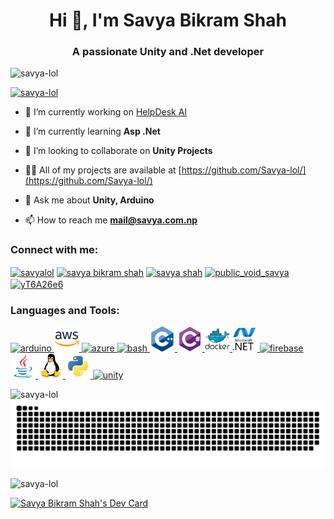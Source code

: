 <h1 align="center">Hi 👋, I'm Savya Bikram Shah</h1>
<h3 align="center">A passionate Unity and .Net developer</h3>

<p align="left"> <img src="https://komarev.com/ghpvc/?username=savya-lol&label=Profile%20views&color=0e75b6&style=flat" alt="savya-lol" /> </p>

<p align="left"> <a href="https://github.com/ryo-ma/github-profile-trophy"><img src="https://github-profile-trophy.vercel.app/?username=savya-lol" alt="savya-lol" /></a> </p>

- 🔭 I’m currently working on [HelpDesk AI](https://github.com/Savya-lol/HelpDeskAI)

- 🌱 I’m currently learning **Asp .Net**

- 👯 I’m looking to collaborate on **Unity Projects**

- 👨‍💻 All of my projects are available at [https://github.com/Savya-lol/](https://github.com/Savya-lol/)

- 💬 Ask me about **Unity, Arduino**

- 📫 How to reach me **mail@savya.com.np**

<h3 align="left">Connect with me:</h3>
<p align="left">
<a href="https://dev.to/savyalol" target="blank"><img align="center" src="https://raw.githubusercontent.com/rahuldkjain/github-profile-readme-generator/master/src/images/icons/Social/devto.svg" alt="savyalol" height="30" width="40" /></a>
<a href="https://linkedin.com/in/savya-shah" target="blank"><img align="center" src="https://raw.githubusercontent.com/rahuldkjain/github-profile-readme-generator/master/src/images/icons/Social/linked-in-alt.svg" alt="savya bikram shah" height="30" width="40" /></a>
<a href="https://fb.com/savya shah" target="blank"><img align="center" src="https://raw.githubusercontent.com/rahuldkjain/github-profile-readme-generator/master/src/images/icons/Social/facebook.svg" alt="savya shah" height="30" width="40" /></a>
<a href="https://instagram.com/public_void_savya" target="blank"><img align="center" src="https://raw.githubusercontent.com/rahuldkjain/github-profile-readme-generator/master/src/images/icons/Social/instagram.svg" alt="public_void_savya" height="30" width="40" /></a>
<a href="https://discord.gg/yT6A26e6" target="blank"><img align="center" src="https://raw.githubusercontent.com/rahuldkjain/github-profile-readme-generator/master/src/images/icons/Social/discord.svg" alt="yT6A26e6" height="30" width="40" /></a>
</p>

<h3 align="left">Languages and Tools:</h3>
<p align="left"> <a href="https://www.arduino.cc/" target="_blank" rel="noreferrer"> <img src="https://cdn.worldvectorlogo.com/logos/arduino-1.svg" alt="arduino" width="40" height="40"/> </a> <a href="https://aws.amazon.com" target="_blank" rel="noreferrer"> <img src="https://raw.githubusercontent.com/devicons/devicon/master/icons/amazonwebservices/amazonwebservices-original-wordmark.svg" alt="aws" width="40" height="40"/> </a> <a href="https://azure.microsoft.com/en-in/" target="_blank" rel="noreferrer"> <img src="https://www.vectorlogo.zone/logos/microsoft_azure/microsoft_azure-icon.svg" alt="azure" width="40" height="40"/> </a> <a href="https://www.gnu.org/software/bash/" target="_blank" rel="noreferrer"> <img src="https://www.vectorlogo.zone/logos/gnu_bash/gnu_bash-icon.svg" alt="bash" width="40" height="40"/> </a> <a href="https://www.w3schools.com/cpp/" target="_blank" rel="noreferrer"> <img src="https://raw.githubusercontent.com/devicons/devicon/master/icons/cplusplus/cplusplus-original.svg" alt="cplusplus" width="40" height="40"/> </a> <a href="https://www.w3schools.com/cs/" target="_blank" rel="noreferrer"> <img src="https://raw.githubusercontent.com/devicons/devicon/master/icons/csharp/csharp-original.svg" alt="csharp" width="40" height="40"/> </a> <a href="https://www.docker.com/" target="_blank" rel="noreferrer"> <img src="https://raw.githubusercontent.com/devicons/devicon/master/icons/docker/docker-original-wordmark.svg" alt="docker" width="40" height="40"/> </a> <a href="https://dotnet.microsoft.com/" target="_blank" rel="noreferrer"> <img src="https://raw.githubusercontent.com/devicons/devicon/master/icons/dot-net/dot-net-original-wordmark.svg" alt="dotnet" width="40" height="40"/> </a> <a href="https://firebase.google.com/" target="_blank" rel="noreferrer"> <img src="https://www.vectorlogo.zone/logos/firebase/firebase-icon.svg" alt="firebase" width="40" height="40"/> </a> <a href="https://www.java.com" target="_blank" rel="noreferrer"> <img src="https://raw.githubusercontent.com/devicons/devicon/master/icons/java/java-original.svg" alt="java" width="40" height="40"/> </a> <a href="https://www.linux.org/" target="_blank" rel="noreferrer"> <img src="https://raw.githubusercontent.com/devicons/devicon/master/icons/linux/linux-original.svg" alt="linux" width="40" height="40"/> </a> <a href="https://www.python.org" target="_blank" rel="noreferrer"> <img src="https://raw.githubusercontent.com/devicons/devicon/master/icons/python/python-original.svg" alt="python" width="40" height="40"/> </a> <a href="https://unity.com/" target="_blank" rel="noreferrer"> <img src="https://www.vectorlogo.zone/logos/unity3d/unity3d-icon.svg" alt="unity" width="40" height="40"/> </a> </p>

<p><img align="left" src="https://github-readme-stats.vercel.app/api/top-langs?username=savya-lol&show_icons=true&locale=en&layout=compact" alt="savya-lol" /></p>

<p>&nbsp; <img align="center" src="https://raw.githubusercontent.com/Savya-lol/Savya-lol/output/snake.svg" alt="Snake animation" /> </p>
<p><img align="center" src="https://github-readme-streak-stats.herokuapp.com/?user=savya-lol&" alt="savya-lol" /></p>


<a href="https://app.daily.dev/voidbotz"><img src="https://api.daily.dev/devcards/v2/b1GtaH3szcZNRnVxAgZjm.png?r=zum&type=wide" width="652" alt="Savya Bikram Shah's Dev Card"/></a>

